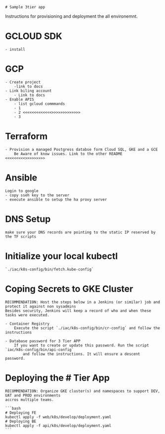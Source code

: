     # Sample 3tier app


Instructions for provisioning and deployment the all environemnt.


# GCLOUD SDK
    - install

# GCP
    - Create project
        -link to docs
    - Link biling account
        - Link to docs
    - Enable APIS
        - list gcloud commmands
        - 1
        - 2 <<<<<<<<<<<<<>>>>>>>>>>>>>
        - 3

# Terraform
    - Provision a managed Postgress databse form Cloud SQL, GKE and a GCE
        Be Aware of know issues. Link to the other README <<<<<<<<<>>>>>>>>>

# Ansible

    Login to google 
    - copy sseh key to the server
    - execute ansible to setup the ha proxy server

# DNS Setup 
    make sure your DNS records are pointing to the static IP reserved by the TF scripts

# Initialize your local kubectl
    `./iac/k8s-config/bin/fetch.kube-config`


# Coping Secrets to GKE Cluster

    RECOMMENDATION: Host the steps below in a Jenkins (or similar) job and protect it against non sysadmins
    Besides security, Jenkins will keep a record of who and when these tasks were executed.

    - Container Registry
        Execute the script `./iac/k8s-config/bin/cr-config` and follow the instructions

    - Database password for 3 Tier APP
        If you want to create or update this password. Run the script `iac/k8s-config/bin/api-config`
            and follow the instructions. It will ensure a descent password.
        
    
# Deploying the # Tier App

    RECOMMENDATION: Organize GKE cluster(s) and namespaces to support DEV, UAT and PROD environments 
    accros multiple teams.

    ```bash
    # Deploying FE
    kubectl apply -f web/k8s/develop/deployment.yaml
    # Deploying BE
    kubectl apply -f api/k8s/develop/deployment.yaml
    ```